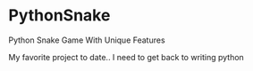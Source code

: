 # PythonSnake
Python Snake Game With Unique Features

My favorite project to date.. I need to get back to writing python
